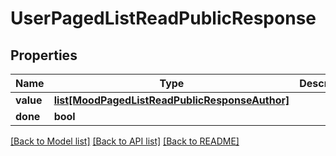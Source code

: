 # UserPagedListReadPublicResponse

## Properties
Name | Type | Description | Notes
------------ | ------------- | ------------- | -------------
**value** | [**list[MoodPagedListReadPublicResponseAuthor]**](MoodPagedListReadPublicResponseAuthor.md) |  | [optional] 
**done** | **bool** |  | [optional] 

[[Back to Model list]](../README.md#documentation-for-models) [[Back to API list]](../README.md#documentation-for-api-endpoints) [[Back to README]](../README.md)


